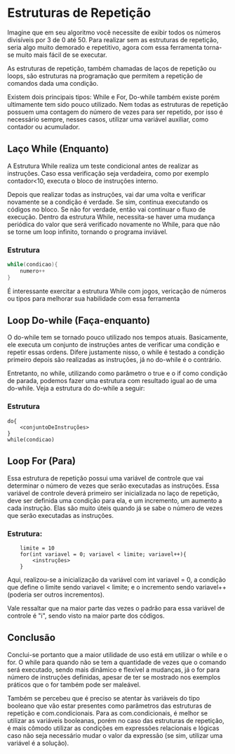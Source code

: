 # Estruturas de Repetição

Imagine que em seu algoritmo você necessite de exibir todos os números divisíveis por 3 de 0 até 50. Para realizar sem as estruturas de repetição, seria algo muito demorado e repetitivo, agora com essa ferramenta torna-se muito mais fácil de se executar.

As estruturas de repetição, também chamadas de laços de repetição ou loops, são estruturas na programação que permitem a repetição de comandos dada uma condição. 

Existem dois principais tipos: While e For, Do-while também existe porém ultimamente tem sido pouco utilizado. Nem todas as estruturas de repetição possuem uma contagem do número de vezes para ser repetido, por isso é necessário sempre, nesses casos, utilizar uma variável auxiliar, como contador ou acumulador.



## Laço While (Enquanto)

A Estrutura While realiza um teste condicional antes de realizar as instruções. Caso essa verificação seja verdadeira, como por exemplo contador<10, executa o bloco de instruções interno. 

Depois que realizar todas as instruções, vai dar uma volta e verificar novamente se a condição é verdade. Se sim, continua executando os códigos no bloco. Se não for verdade, então vai continuar o fluxo de execução. Dentro da estrutura While, necessita-se haver uma mudança periódica do valor que será verificado novamente no While, para que não se torne um loop infinito, tornando o programa inviável.

### Estrutura

```java
while(condicao){
	numero++
}
```

É interessante exercitar a estrutura While com jogos, vericação de números ou tipos para melhorar sua habilidade com essa ferramenta

## Loop Do-while (Faça-enquanto)

O do-while tem se tornado pouco utilizado nos tempos atuais. Basicamente, ele executa um conjunto de instruções antes de verificar uma condição e repetir essas ordens. Difere justamente nisso, o while é testado a condição primeiro depois são realizadas as instruções, já no do-while é o contrário.

Entretanto, no while, utilizando como parâmetro o true e o if como condição de parada, podemos fazer uma estrutura com resultado igual ao de uma do-while. Veja a estrutura do do-while a seguir:

### Estrutura

```
do{
	<conjuntoDeInstruções>
}
while(condicao)

```

## Loop For (Para)

Essa estrutura de repetição possui uma variável de controle que vai determinar o número de vezes que serão executadas as instruções. Essa variável de controle deverá primeiro ser inicializada no laço de repetição, deve ser definida uma condição para ela, e um incremento, um aumento a cada instrução.
Elas são muito úteis quando já se sabe o número de vezes que serão executadas as instruções.

### Estrutura:

```
	limite = 10
	for(int variavel = 0; variavel < limite; variavel++){
		<instruções>
	}
```

Aqui, realizou-se a inicialização da variável com int variavel = 0, a condição que define o limite sendo variavel < limite; e o incremento sendo variavel++ (poderia ser outros incrementos).

Vale ressaltar que na maior parte das vezes o padrão para essa variável de controle é "i", sendo visto na maior parte dos códigos.

## Conclusão

Conclui-se portanto que a maior utilidade de uso está em utilizar o while e o for. O while para quando não se tem a quantidade de vezes que o comando será executado, sendo mais dinâmico e flexível a mudanças, já o for para número de instruções definidas, apesar de ter se mostrado nos exemplos práticos que o for também pode ser maleável.

Também se percebeu que é preciso se atentar às variáveis do tipo booleano que vão estar presentes como parâmetros das estruturas de repetição e com.condicionais. Para as com.condicionais, é melhor se utilizar as variáveis booleanas, porém no caso das estruturas de repetição, é mais cômodo utilizar as condições em expressões relacionais e lógicas caso não seja necessário mudar o valor da expressão (se sim, utilizar uma variável é a solução).
